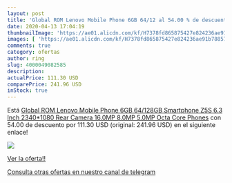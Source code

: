 ```yaml
---
layout: post
title: 'Global ROM Lenovo Mobile Phone 6GB 64/12 al 54.00 % de descuento'
date: 2020-04-13 17:04:19
thumbnailImage: 'https://ae01.alicdn.com/kf/H7378fd865875427e824236ae91b78857h/Global-ROM-Lenovo-Mobile-Phone-6GB-64-128GB-Smartphone-Z5S-6-3-Inch-2340-1080-Rear.jpg_350x350._SL200_.jpg'
images: [ 'https://ae01.alicdn.com/kf/H7378fd865875427e824236ae91b78857h/Global-ROM-Lenovo-Mobile-Phone-6GB-64-128GB-Smartphone-Z5S-6-3-Inch-2340-1080-Rear.jpg_350x350._SL200_.jpg' ]
comments: true
category: ofertas
author: ring
slug: 4000049082585
description:
actualPrice: 111.30 USD
comparePrice: 241.96 USD
inStock: true
---
```


Está [Global ROM Lenovo Mobile Phone 6GB 64/128GB Smartphone Z5S 6.3 Inch 2340*1080 Rear Camera 16.0MP 8.0MP 5.0MP Octa Core Phones](https://www.amazon.com/dp/4000049082585/?tag=redken08-20) con 54.00 de descuento por 111.30 USD (original: 241.96 USD) en el siguiente enlace!

[![](https://ae01.alicdn.com/kf/H7378fd865875427e824236ae91b78857h/Global-ROM-Lenovo-Mobile-Phone-6GB-64-128GB-Smartphone-Z5S-6-3-Inch-2340-1080-Rear.jpg_350x350._SL200_.jpg)](https://www.amazon.com/dp/4000049082585/?tag=redken08-20)

[Ver la oferta!!](https://www.amazon.com/dp/4000049082585/?tag=redken08-20)

[Consulta otras ofertas en nuestro canal de telegram](https://t.me/s/ofertas25)
